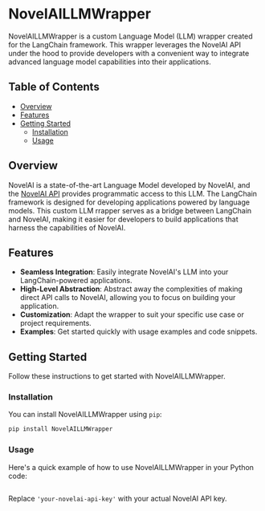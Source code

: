 # NovelAILLMWrapper

NovelAILLMWrapper is a custom Language Model (LLM) wrapper created for the LangChain framework. This wrapper leverages the NovelAI API under the hood to provide developers with a convenient way to integrate advanced language model capabilities into their applications.

## Table of Contents

- [Overview](#overview)
- [Features](#features)
- [Getting Started](#getting-started)
  - [Installation](#installation)
  - [Usage](#usage)

## Overview

NovelAI is a state-of-the-art Language Model developed by NovelAI, and the [NovelAI API]([URL](https://github.com/Aedial/novelai-api)) provides programmatic access to this LLM.
The LangChain framework is designed for developing applications powered by language models.
This custom LLM rrapper serves as a bridge between LangChain and NovelAI, making it easier for developers to build applications that harness the capabilities of NovelAI.

## Features

- **Seamless Integration**: Easily integrate NovelAI's LLM into your LangChain-powered applications.
- **High-Level Abstraction**: Abstract away the complexities of making direct API calls to NovelAI, allowing you to focus on building your application.
- **Customization**: Adapt the wrapper to suit your specific use case or project requirements.
- **Examples**: Get started quickly with usage examples and code snippets.

## Getting Started

Follow these instructions to get started with NovelAILLMWrapper.

### Installation

You can install NovelAILLMWrapper using `pip`:

```bash
pip install NovelAILLMWrapper
```

### Usage

Here's a quick example of how to use NovelAILLMWrapper in your Python code:

```python

```

Replace `'your-novelai-api-key'` with your actual NovelAI API key.
